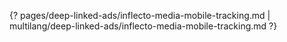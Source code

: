 {? pages/deep-linked-ads/inflecto-media-mobile-tracking.md | multilang/deep-linked-ads/inflecto-media-mobile-tracking.md ?}
